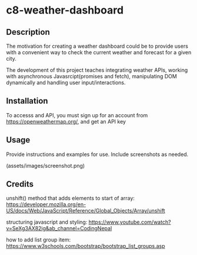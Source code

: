 # c8-weather-dashboard
## Description

The motivation for creating a weather dashboard could be to provide users with a convenient way to check the current weather and forecast for a given city.

The development of this project teaches integrating weather APIs, working with asynchronous Javasrcipt(promises and fetch), manipulating DOM dynamically and handling user input/interactions.

## Installation
To accesss and API, you must sign up for an account from https://openweathermap.org/, and get an API key

## Usage

Provide instructions and examples for use. Include screenshots as needed.

(assets/images/screenshot.png)


## Credits

unshift() method that adds elements to start of array: https://developer.mozilla.org/en-US/docs/Web/JavaScript/Reference/Global_Objects/Array/unshift

structuring javascript and styling: https://www.youtube.com/watch?v=SeXg3AX82ig&ab_channel=CodingNepal

how to add list group item: https://www.w3schools.com/bootstrap/bootstrap_list_groups.asp